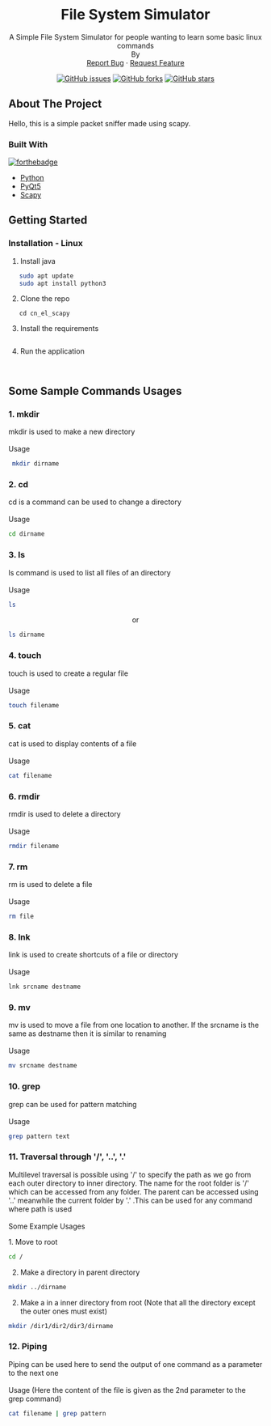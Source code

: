 <!-- PROJECT LOGO -->
<br />


  <h1 align="center">File System Simulator</h1>

  <p align="center">
    A Simple File System Simulator for people wanting to learn some basic linux commands
    <br/>
    By 
    <br />
    <a href="https://github.com/kptriescoding/FileSystemSimulator_USP_DAA_EL/issues">Report Bug</a>
    ·
    <a href="https://github.com/kptriescoding/FileSystemSimulator_USP_DAA_EL/issues">Request Feature</a>
  </p>
  
  <p class="text-center mb-3" align="center">
<a href="https://github.com/kptriescoding/cn_el_scapy/issues"><img alt="GitHub issues" src="https://img.shields.io/github/issues/kptriescoding/cn_el_scapy?style=for-the-badge"></a>
<a href="https://github.com/kptriescoding/cn_el_scapy/fork"><img alt="GitHub forks" src="https://img.shields.io/github/forks/kptriescoding/cn_el_scapy?style=for-the-badge"></a>
<a href="https://github.com/kptriescoding/cn_el_scapy/stargazers"><img alt="GitHub stars" src="https://img.shields.io/github/stars/kptriescoding/cn_el_scapy?style=for-the-badge"></a>
</p>



<!-- ABOUT THE PROJECT -->
## About The Project

Hello, this is a simple packet sniffer made using scapy.

### Built With
[![forthebadge](https://forthebadge.com/images/badges/made-with-python.svg)](https://www.python.org/)

* [Python](https://www.python.org/)
* [PyQt5](https://pypi.org/project/PyQt5/)
* [Scapy](https://scapy.net/)


<!-- GETTING STARTED -->
## Getting Started


   
### Installation - Linux

1. Install java 
```bash
   sudo apt update
   sudo apt install python3
   ```

2. Clone the repo
```git clone https://github.com/kptriescoding/cn_el_scapy
   cd cn_el_scapy
   ```

3. Install the requirements 
```pip i -r requirements.txt
  ```

4. Run the application
```sudo python3 app.py
    
  ```



## Some Sample Commands Usages

### 1. mkdir

<p> mkdir is used to make a new directory<br/><br/>Usage</p>

   ```bash
    mkdir dirname
   ```

### 2. cd

<p> cd is a command can be used to change a directory <br/><br/>Usage</p>

   ```bash
   cd dirname
   ```
### 3. ls

<p> ls command is used to list all files of an directory <br/><br/>Usage</p>

   ```bash
   ls
   ```
<p align="center">or</p>

   ```bash
   ls dirname
   ```

### 4. touch

<p> touch is used to create a regular file <br/><br/>Usage</p>

   ```bash
   touch filename
   ```
### 5. cat

<p> cat is used to display contents of a file <br/><br/>Usage</p>

   ```bash
   cat filename
   ```

### 6. rmdir

<p> rmdir is used to delete a directory <br/><br/>Usage</p>

   ```bash
   rmdir filename
   ```

### 7. rm

<p> rm is used to delete a file <br/><br/>Usage</p>

   ```bash
   rm file
   ```
### 8. lnk

<p> link is used to create shortcuts of a file or directory<br/><br/>Usage</p>

   ```bash
   lnk srcname destname
   ```

### 9. mv

<p> mv is used to move a file from one location to another. If the srcname is the same as destname then it is similar to renaming<br/><br/>Usage</p>

   ```bash
   mv srcname destname
   ```

### 10. grep

<p> grep can be used for pattern matching <br/><br/>Usage</p>

   ```bash
   grep pattern text
   ```

### 11. Traversal through '/', '..', '.'

<p>Multilevel traversal is possible using '/' to specify the path as we go from each outer directory to inner directory. 
The name for the root folder is '/' which can be accessed from any folder. The parent can be accessed using '..' meanwhile
the current folder by '.' .This can be used for any command where path is used
<br/><br/>Some Example Usages </p>
1. Move to root

   ```bash
   cd /
   ```
2. Make a directory in parent directory

```bash
mkdir ../dirname
   ```
2. Make a in a inner directory from root (Note that all the directory except the outer ones must exist)

```bash
mkdir /dir1/dir2/dir3/dirname
   ```
### 12. Piping

<p> Piping can be used here to send the output of one command as a parameter to the next
one <br/><br/>Usage (Here the content of the file is given as the 2nd parameter to the grep command) </p>

   ```bash
   cat filename | grep pattern
   ```
